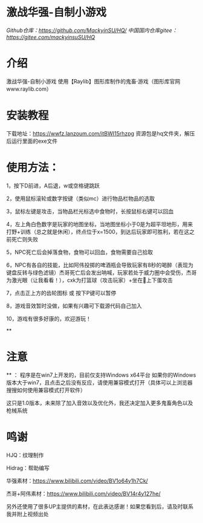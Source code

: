 # 激战华强-自制小游戏
*Github仓库：https://github.com/MackyinSU/HQ/*
*中国国内仓库gitee：https://gitee.com/mackyinsuSU/HQ*

# 介绍
激战华强-自制小游戏 
使用【Raylib】图形库制作的鬼畜·游戏（图形库官网www.raylib.com）

# 安装教程
下载地址：https://wwfz.lanzoum.com/itBWI15rhzpg 
资源包是hq文件夹，解压后运行里面的exe文件

# 使用方法： 
1，按下D前进，A后退，w或空格键跳跃

2，使用鼠标滚轮或数字按键（类似mc）进行物品栏物品的选取

3，鼠标左键是攻击，当物品栏光标选中食物时，长按鼠标右键可以回血

4，左上角白色数字是玩家的地图坐标，当地图坐标小于0是为超平坦地形，用来打野+训练（总之就是休闲），终点位于x=1500，到达后玩家即可胜利，若在这之前死亡则失败

5，NPC死亡后会掉落食物，食物可以回血，食物需要自己拾取

6，NPC有各自的技能，比如阿伟投掷的啤酒瓶会导致玩家有8秒的喝醉（表现为键盘反转与绿色滤镜）杰哥死亡后会发出呐喊，玩家若处于威力圈中会受伤，杰哥为激光眼（让我看看！），cxk为打篮球（攻击玩家）+坐在🐔上下蛋攻击

7，点击正上方的齿轮图标 或 按下P键可以暂停

8，游戏音效暂时没做，如果有兴趣可下载源代码自己加入

10，游戏有很多好康的，欢迎游玩！

**

# 注意
** ： 程序是在win7上开发的，目前仅支持Windows x64平台 如果你的Windows版本大于win7，且点击之后没有反应，请使用兼容模式打开（具体可以上浏览器搜搜如何使用兼容模式打开软件） 

这只是1.0版本，未来除了加入音效以及优化外，我还决定加入更多鬼畜角色以及枪械系统

# 鸣谢
HJQ：纹理制作

Hidrag：帮助编写

华强素材：https://www.bilibili.com/video/BV1o64y1h7Ck/

杰哥+阿伟素材：https://www.bilibili.com/video/BV14r4y127he/

另外还使用了很多UP主提供的素材，在此表达感谢！如果您看到后，请及时联系我并附上视频出处
